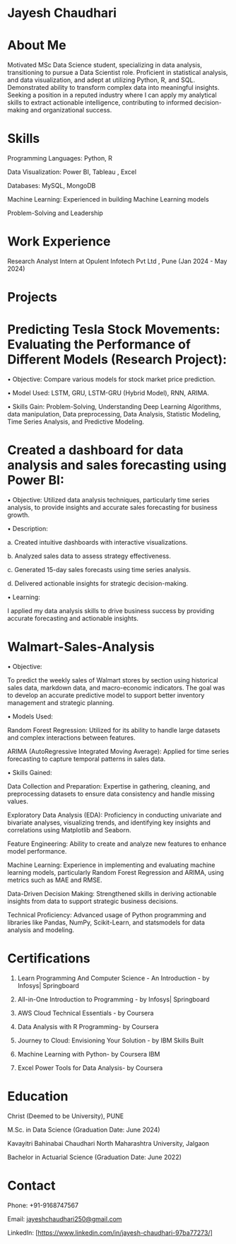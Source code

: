 # Jayesh Chaudhari

# About Me
Motivated MSc Data Science student, specializing in data analysis, transitioning to pursue a Data Scientist 
role. Proficient in statistical analysis, and data visualization, and adept at utilizing Python, R, and SQL. 
Demonstrated ability to transform complex data into meaningful insights. Seeking a position in a reputed 
industry where I can apply my analytical skills to extract actionable intelligence, contributing to informed 
decision-making and organizational success.

# Skills
Programming Languages: Python, R

Data Visualization: Power BI, Tableau , Excel

Databases: MySQL, MongoDB

Machine Learning: Experienced in building Machine Learning models

Problem-Solving and Leadership

# Work Experience

Research Analyst Intern at Opulent Infotech Pvt Ltd , Pune (Jan 2024 - May 2024)

# Projects
# Predicting Tesla Stock Movements: Evaluating the Performance of Different Models (Research Project):

• Objective: Compare various models for stock market price prediction.

• Model Used: LSTM, GRU, LSTM-GRU (Hybrid Model), RNN, ARIMA.

• Skills Gain: Problem-Solving, Understanding Deep Learning Algorithms, data manipulation,  Data preprocessing, Data Analysis, Statistic Modeling,
  Time Series Analysis, and Predictive Modeling.

# Created a dashboard for data analysis and sales forecasting using Power BI:

• Objective: Utilized data analysis techniques, particularly time series analysis, to provide insights 
  and accurate sales forecasting for business growth.

• Description:

a. Created intuitive dashboards with interactive visualizations.

b. Analyzed sales data to assess strategy effectiveness.

c. Generated 15-day sales forecasts using time series analysis.

d. Delivered actionable insights for strategic decision-making.

• Learning:

I applied my data analysis skills to drive business success by providing accurate forecasting and actionable insights.

# Walmart-Sales-Analysis

• Objective:

To predict the weekly sales of Walmart stores by section using historical sales data, markdown data, and macro-economic indicators. The goal was to develop an accurate predictive model to support better inventory management and strategic planning.

• Models Used:

Random Forest Regression: Utilized for its ability to handle large datasets and complex interactions between features.

ARIMA (AutoRegressive Integrated Moving Average): Applied for time series forecasting to capture temporal patterns in sales data.

• Skills Gained:

Data Collection and Preparation: Expertise in gathering, cleaning, and preprocessing datasets to ensure data consistency and handle missing values.

Exploratory Data Analysis (EDA): Proficiency in conducting univariate and bivariate analyses, visualizing trends, and identifying key insights and correlations using Matplotlib and Seaborn.

Feature Engineering: Ability to create and analyze new features to enhance model performance.

Machine Learning: Experience in implementing and evaluating machine learning models, particularly Random Forest Regression and ARIMA, using metrics such as MAE and RMSE.

Data-Driven Decision Making: Strengthened skills in deriving actionable insights from data to support strategic business decisions.

Technical Proficiency: Advanced usage of Python programming and libraries like Pandas, NumPy, Scikit-Learn, and statsmodels for data analysis and modeling.

# Certifications

1. Learn Programming And Computer Science - An Introduction - by Infosys| Springboard
   
2. All-in-One Introduction to Programming - by Infosys| Springboard
   
3. AWS Cloud Technical Essentials - by Coursera
   
4. Data Analysis with R Programming- by Coursera
   
5. Journey to Cloud: Envisioning Your Solution - by IBM Skills Built
 
6. Machine Learning with Python- by Coursera IBM
  
7. Excel Power Tools for Data Analysis- by Coursera

# Education

Christ (Deemed to be University), PUNE

M.Sc. in Data Science (Graduation Date: June 2024)

Kavayitri Bahinabai Chaudhari North Maharashtra University, Jalgaon

Bachelor in Actuarial Science (Graduation Date: June 2022)

# Contact

Phone: +91-9168747567

Email: jayeshchaudhari250@gmail.com

LinkedIn: [https://www.linkedin.com/in/jayesh-chaudhari-97ba77273/]
















